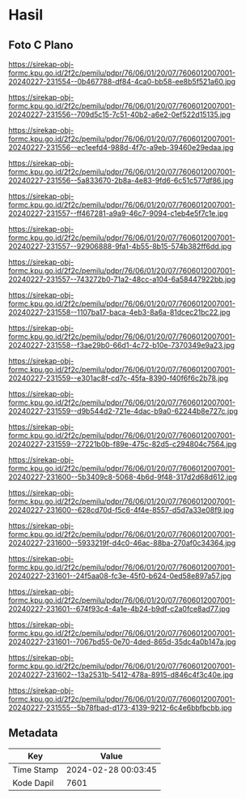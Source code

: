# Hasil

## Foto C Plano

https://sirekap-obj-formc.kpu.go.id/2f2c/pemilu/pdpr/76/06/01/20/07/7606012007001-20240227-231554--0b467788-df84-4ca0-bb58-ee8b5f521a60.jpg

https://sirekap-obj-formc.kpu.go.id/2f2c/pemilu/pdpr/76/06/01/20/07/7606012007001-20240227-231556--709d5c15-7c51-40b2-a6e2-0ef522d15135.jpg

https://sirekap-obj-formc.kpu.go.id/2f2c/pemilu/pdpr/76/06/01/20/07/7606012007001-20240227-231556--ec1eefd4-988d-4f7c-a9eb-39460e29edaa.jpg

https://sirekap-obj-formc.kpu.go.id/2f2c/pemilu/pdpr/76/06/01/20/07/7606012007001-20240227-231556--5a833670-2b8a-4e83-9fd6-6c51c577df86.jpg

https://sirekap-obj-formc.kpu.go.id/2f2c/pemilu/pdpr/76/06/01/20/07/7606012007001-20240227-231557--ff467281-a9a9-46c7-9094-c1eb4e5f7c1e.jpg

https://sirekap-obj-formc.kpu.go.id/2f2c/pemilu/pdpr/76/06/01/20/07/7606012007001-20240227-231557--92906888-9fa1-4b55-8b15-574b382ff6dd.jpg

https://sirekap-obj-formc.kpu.go.id/2f2c/pemilu/pdpr/76/06/01/20/07/7606012007001-20240227-231557--743272b0-71a2-48cc-a104-6a58447922bb.jpg

https://sirekap-obj-formc.kpu.go.id/2f2c/pemilu/pdpr/76/06/01/20/07/7606012007001-20240227-231558--1107ba17-baca-4eb3-8a6a-81dcec21bc22.jpg

https://sirekap-obj-formc.kpu.go.id/2f2c/pemilu/pdpr/76/06/01/20/07/7606012007001-20240227-231558--f3ae29b0-66d1-4c72-b10e-7370349e9a23.jpg

https://sirekap-obj-formc.kpu.go.id/2f2c/pemilu/pdpr/76/06/01/20/07/7606012007001-20240227-231559--e301ac8f-cd7c-45fa-8390-f40f6f6c2b78.jpg

https://sirekap-obj-formc.kpu.go.id/2f2c/pemilu/pdpr/76/06/01/20/07/7606012007001-20240227-231559--d9b544d2-721e-4dac-b9a0-62244b8e727c.jpg

https://sirekap-obj-formc.kpu.go.id/2f2c/pemilu/pdpr/76/06/01/20/07/7606012007001-20240227-231559--27221b0b-f89e-475c-82d5-c294804c7564.jpg

https://sirekap-obj-formc.kpu.go.id/2f2c/pemilu/pdpr/76/06/01/20/07/7606012007001-20240227-231600--5b3409c8-5068-4b6d-9f48-317d2d68d612.jpg

https://sirekap-obj-formc.kpu.go.id/2f2c/pemilu/pdpr/76/06/01/20/07/7606012007001-20240227-231600--628cd70d-f5c6-4f4e-8557-d5d7a33e08f9.jpg

https://sirekap-obj-formc.kpu.go.id/2f2c/pemilu/pdpr/76/06/01/20/07/7606012007001-20240227-231600--5933219f-d4c0-46ac-88ba-270af0c34364.jpg

https://sirekap-obj-formc.kpu.go.id/2f2c/pemilu/pdpr/76/06/01/20/07/7606012007001-20240227-231601--24f5aa08-fc3e-45f0-b624-0ed58e897a57.jpg

https://sirekap-obj-formc.kpu.go.id/2f2c/pemilu/pdpr/76/06/01/20/07/7606012007001-20240227-231601--674f93c4-4a1e-4b24-b9df-c2a0fce8ad77.jpg

https://sirekap-obj-formc.kpu.go.id/2f2c/pemilu/pdpr/76/06/01/20/07/7606012007001-20240227-231601--7067bd55-0e70-4ded-865d-35dc4a0b147a.jpg

https://sirekap-obj-formc.kpu.go.id/2f2c/pemilu/pdpr/76/06/01/20/07/7606012007001-20240227-231602--13a2531b-5412-478a-8915-d846c4f3c40e.jpg

https://sirekap-obj-formc.kpu.go.id/2f2c/pemilu/pdpr/76/06/01/20/07/7606012007001-20240227-231555--5b78fbad-d173-4139-9212-6c4e6bbfbcbb.jpg


## Metadata

| Key        | Value               |
| ---------- | ------------------- |
| Time Stamp | 2024-02-28 00:03:45 |
| Kode Dapil | 7601                |



